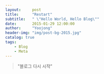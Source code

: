 ```yaml
---
layout:     post
title:      "Restart"
subtitle:   " \"Hello World, Hello Blog\""
date:       2015-01-29 12:00:00
author:     "Yoojong"
header-img: "img/post-bg-2015.jpg"
catalog: true
tags:
    - Blog
    - Meta
---
```


> "블로그 다시 시작"


